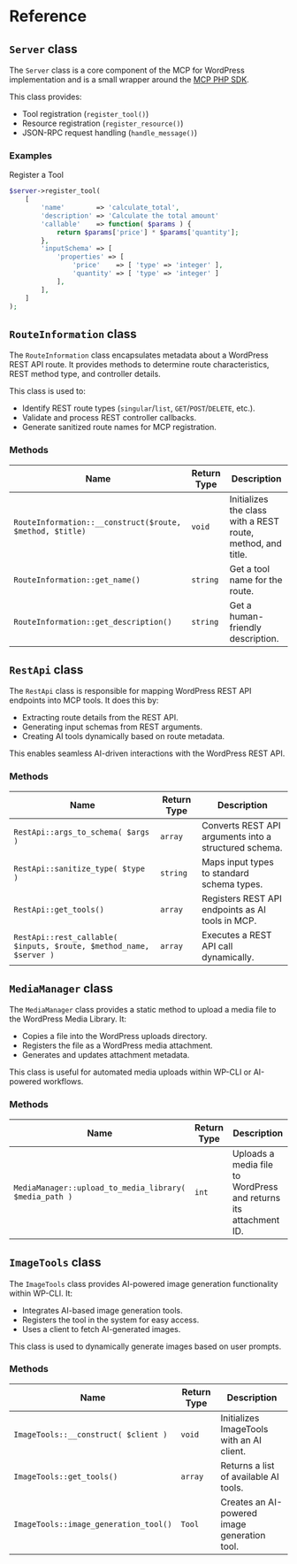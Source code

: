 # Reference

## `Server` class

The `Server` class is a core component of the MCP for WordPress implementation and is a small wrapper around the [MCP PHP SDK](https://github.com/logiscape/mcp-sdk-php).

This class provides:

- Tool registration (`register_tool()`)
- Resource registration (`register_resource()`)
- JSON-RPC request handling (`handle_message()`)

### Examples

Register a Tool

```PHP
$server->register_tool(
	[
		'name'        => 'calculate_total',
		'description' => 'Calculate the total amount'
		'callable'    => function( $params ) {
			return $params['price'] * $params['quantity'];
		},
		'inputSchema' => [
			'properties' => [
				'price'    => [ 'type' => 'integer' ],
				'quantity' => [ 'type' => 'integer' ]
			],
		],
	]
);
```


## `RouteInformation` class

The `RouteInformation` class encapsulates metadata about a WordPress REST API route. It provides methods to determine route characteristics, REST method type, and controller details.

This class is used to:

- Identify REST route types (`singular`/`list`, `GET`/`POST`/`DELETE`, etc.).
- Validate and process REST controller callbacks.
- Generate sanitized route names for MCP registration.

### Methods

| Name                                                     | Return Type | Description                                                 |
|----------------------------------------------------------|-------------|-------------------------------------------------------------|
| `RouteInformation::__construct($route, $method, $title)` | `void`      | Initializes the class with a REST route, method, and title. |
| `RouteInformation::get_name()`                           | `string`    | Get a tool name for the route.                              |
| `RouteInformation::get_description()`                    | `string`    | Get a human-friendly description.                           |

## `RestApi` class

The `RestApi` class is responsible for mapping WordPress REST API endpoints into MCP tools. It does this by:

- Extracting route details from the REST API.
- Generating input schemas from REST arguments.
- Creating AI tools dynamically based on route metadata.

This enables seamless AI-driven interactions with the WordPress REST API.

### Methods

| Name                                                               | Return Type | Description                                           |
|--------------------------------------------------------------------|-------------|-------------------------------------------------------|
| `RestApi::args_to_schema( $args )`                                 | `array`     | Converts REST API arguments into a structured schema. |
| `RestApi::sanitize_type( $type )`                                  | `string`    | Maps input types to standard schema types.            |
| `RestApi::get_tools()`                                             | `array`     | Registers REST API endpoints as AI tools in MCP.      |
| `RestApi::rest_callable( $inputs, $route, $method_name, $server )` | `array`     | Executes a REST API call dynamically.                 |

## `MediaManager` class

The `MediaManager` class provides a static method to upload a media file to the WordPress Media Library. It:

- Copies a file into the WordPress uploads directory.
- Registers the file as a WordPress media attachment.
- Generates and updates attachment metadata.

This class is useful for automated media uploads within WP-CLI or AI-powered workflows.

### Methods

| Name                                                   | Return Type | Description                                                      |
|--------------------------------------------------------|-------------|------------------------------------------------------------------|
| `MediaManager::upload_to_media_library( $media_path )` | `int`       | Uploads a media file to WordPress and returns its attachment ID. |

## `ImageTools` class

The `ImageTools` class provides AI-powered image generation functionality within WP-CLI.
It:

- Integrates AI-based image generation tools.
- Registers the tool in the system for easy access.
- Uses a client to fetch AI-generated images.

This class is used to dynamically generate images based on user prompts.

### Methods

| Name                                  | Return Type | Description                                  |
|---------------------------------------|-------------|----------------------------------------------|
| `ImageTools::__construct( $client )`  | `void`      | Initializes ImageTools with an AI client.    |
| `ImageTools::get_tools()`             | `array`     | Returns a list of available AI tools.        |
| `ImageTools::image_generation_tool()` | `Tool`      | Creates an AI-powered image generation tool. |
